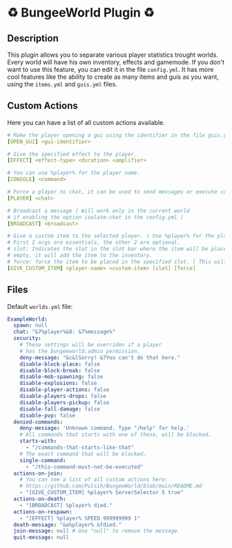 # ♻️ BungeeWorld Plugin ♻️
## Description
This plugin allows you to separate various player statistics trought worlds.
Every world will have his own inventory, effects and gamemode.
If you don't want to use this feature, you can edit it in the file `config.yml`.
It has more cool features like the ability to create as many items and guis as you want, using the `items.yml` and `guis.yml` files.

## Custom Actions
Here you can have a list of all custom actions available.
```yaml
# Make the player opening a gui using the identifier in the file guis.yml
[OPEN_GUI] <gui-identifier>

# Give the specified effect to the player.
[EFFECT] <effect-type> <duration> <amplifier>

# You can use %player% for the player name.
[CONSOLE] <command>

# Force a player to chat, it can be used to send messages or execute commands.
[PLAYER] <chat>

# Broadcast a message ( Will work only in the current world 
# if enabling the option isolate-chat in the config.yml )
[BROADCAST] <broadcast>

# Give a custom item to the selected player. ( Use %player% for the player name )
# First 2 args are essentials, the other 2 are optional.
# slot: Indicates the slot in the slot bar where the item will be placed, if the slot is not
# empty, it will add the item to the inventory.
# force: force the item to be placed in the specified slot. ( This will destroy the item in the slot )
[GIVE_CUSTOM_ITEM] <player-name> <custom-item> [slot] [force]
```




## Files
Default `worlds.yml` file:
```yaml
ExampleWorld:
  spawn: null
  chat: "&7%player%&8: &7%message%"
  security:
    # These settings will be overriden if a player
    # has the bungeeworld.admin permission.
    deny-message: "&c&lSorry! &7You can't do that here."
    disable-block-place: false
    disable-block-break: false
    disable-mob-spawning: false
    disable-explosions: false
    disable-player-actions: false
    disable-players-drops: false
    disable-players-pickup: false
    disable-fall-damage: false
    disable-pvp: false
  denied-commands:
    deny-message: 'Unknown command. Type "/help" for help.'
    # All commands that starts with one of these, will be blocked.
    starts-with:
      - "/commands-that-starts-like-that"
    # The exact command that will be blocked.
    single-command:
      - "/this-command-must-not-be-executed"
  actions-on-join:
    # You can see a list of all custom actions here:
    # https://github.com/Pulsih/BungeeWorld/blob/main/README.md
    - "[GIVE_CUSTOM_ITEM] %player% ServerSelector 5 true"
  actions-on-death:
    - "[BROADCAST] %player% died."
  actions-on-respawn:
    - "[EFFECT] %player% SPEED 999999999 1"
  death-message: "&a%player% &fdied."
  join-message: null # Use "null" to remove the message.
  quit-message: null
```
